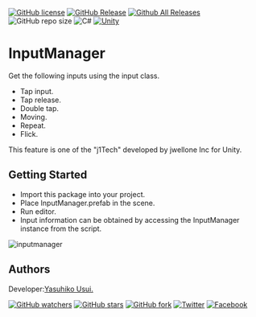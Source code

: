[![GitHub license](https://img.shields.io/github/license/jwellone/InputManager.svg?style=plastic)](https://github.com/jwellone/InputManager/blob/main/LICENSE)
[![GitHub Release](https://img.shields.io/github/v/release/jwellone/InputManager.svg?style=plastic)](https://GitHub.com/jwellone/InputManager/releases/latest)
[![Github All Releases](https://img.shields.io/github/downloads/jwellone/InputManager/total?color=blue&style=plastic)](https://GitHub.com/jwellone/InputManager/releases)
![GitHub repo size](https://img.shields.io/github/repo-size/jwellone/InputManager?label=size&style=plastic)
![C#](https://img.shields.io/badge/C%23-239120?logo=c-sharp&style=plastic)
[![Unity](https://img.shields.io/badge/Unity-100000?logo=unity&style=plastic)](https://unity.com)


# InputManager
Get the following inputs using the input class.
- Tap input.
- Tap release. 
- Double tap.
- Moving.
- Repeat.
- Flick.

This feature is one of the "j1Tech" developed by jwellone Inc for Unity.

## Getting Started
- Import this package into your project.
- Place InputManager.prefab in the scene.
- Run editor.
- Input information can be obtained by accessing the InputManager instance from the script.

![inputmanager](https://github.com/jwellone/InputManager/assets/85072161/ef9f8201-34b5-460a-8fa4-8ac5defb3a85)

## Authors
Developer:[Yasuhiko Usui.](https://github.com/UsuiYasuhiko-jw1)

[![GitHub watchers](https://img.shields.io/github/watchers/jwellone/InputManager.svg?style=social&label=Watch)](https://GitHub.com/jwellone/InputManager/watchers/)
[![GitHub stars](https://img.shields.io/github/stars/jwellone/InputManager.svg?style=social&label=Stars)](https://GitHub.com/jwellone/InputManager/stargazers)
[![GitHub fork](https://img.shields.io/github/forks/jwellone/InputManager.svg?style=social&label=Fork)](https://GitHub.com/jwellone/InputManager/network/members)
[![Twitter](https://img.shields.io/twitter/follow/jwellone?label=Twitter&logo=twitter&style=social)](http://twitter.com/jwellone)
[![Facebook](https://img.shields.io/badge/Facebook-1877F2?style=for-the-badge&logo=facebook&logoColor=white&style=plastic)](https://www.facebook.com/jwellone)
